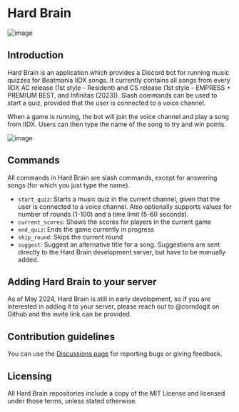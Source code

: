 # Hard Brain

![image](https://github.com/hard-brain/.github/assets/101812777/855b0890-518d-47b3-89ea-00ac8cbb0cb5)

## Introduction  

Hard Brain is an application which provides a Discord bot for running music quizzes for Beatmania IIDX songs. It currently contains all songs from every IIDX AC release (1st style - Resident) and CS release (1st style - EMPRESS + PREMIUM BEST, and Infinitas (2023)). Slash commands can be used to start a quiz, provided that the user is connected to a voice channel.  

When a game is running, the bot will join the voice channel and play a song from IIDX. Users can then type the name of the song to try and win points.

![image](https://github.com/hard-brain/.github/assets/101812777/8dfccf55-990a-4981-ba20-94ad7828b5cd)

## Commands  

All commands in Hard Brain are slash commands, except for answering songs (for which you just type the name).

- `start_quiz`: Starts a music quiz in the current channel, given that the user is connected to a voice channel. Also optionally supports values for number of rounds (1-100) and a time limit (5-60 seconds).
- `current_scores`: Shows the scores for players in the current game
- `end_quiz`: Ends the game currently in progress
- `skip_round`: Skips the current round
- `suggest`: Suggest an alternative title for a song. Suggestions are sent directly to the Hard Brain development server, but have to be manually added.

## Adding Hard Brain to your server  

As of May 2024, Hard Brain is still in early development, so if you are interested in adding it to your server, please reach out to @corndogit on Github and the invite link can be provided.

## Contribution guidelines  

You can use the [Discussions page](https://github.com/orgs/hard-brain/discussions) for reporting bugs or giving feedback.  

## Licensing  

All Hard Brain repositories include a copy of the MIT License and licensed under those terms, unless stated otherwise.
